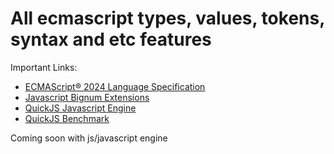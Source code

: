 # All ecmascript types, values, tokens, syntax and etc features
Important Links:
* <a href="https://tc39.es/ecma262/">ECMAScript® 2024 Language Specification</a>
* <a href="https://bellard.org/quickjs/jsbignum.html">Javascript Bignum Extensions</a>
* <a href="https://bellard.org/quickjs/quickjs.html">QuickJS Javascript Engine</a>
* <a href="https://bellard.org/quickjs/bench.html">QuickJS Benchmark</a>

Coming soon with js/javascript engine
